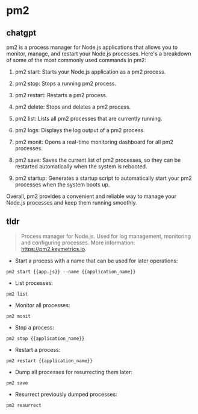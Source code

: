 # pm2 
## chatgpt 
pm2 is a process manager for Node.js applications that allows you to monitor, manage, and restart your Node.js processes. Here's a breakdown of some of the most commonly used commands in pm2:

1. pm2 start: Starts your Node.js application as a pm2 process.

2. pm2 stop: Stops a running pm2 process.

3. pm2 restart: Restarts a pm2 process.

4. pm2 delete: Stops and deletes a pm2 process.

5. pm2 list: Lists all pm2 processes that are currently running.

6. pm2 logs: Displays the log output of a pm2 process.

7. pm2 monit: Opens a real-time monitoring dashboard for all pm2 processes.

8. pm2 save: Saves the current list of pm2 processes, so they can be restarted automatically when the system is rebooted.

9. pm2 startup: Generates a startup script to automatically start your pm2 processes when the system boots up. 

Overall, pm2 provides a convenient and reliable way to manage your Node.js processes and keep them running smoothly. 

## tldr 
 
> Process manager for Node.js.
> Used for log management, monitoring and configuring processes.
> More information: <https://pm2.keymetrics.io>.

- Start a process with a name that can be used for later operations:

`pm2 start {{app.js}} --name {{application_name}}`

- List processes:

`pm2 list`

- Monitor all processes:

`pm2 monit`

- Stop a process:

`pm2 stop {{application_name}}`

- Restart a process:

`pm2 restart {{application_name}}`

- Dump all processes for resurrecting them later:

`pm2 save`

- Resurrect previously dumped processes:

`pm2 resurrect`
